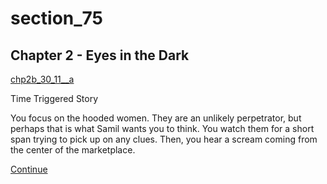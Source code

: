 
# section_75

## Chapter 2 - Eyes in the Dark

[chp2b_30_11__a](../../decomp/app/src/main/res/raw/chp2b_30_11__a.mp3 ':include :type=audio')

Time Triggered Story

You focus on the hooded women. They are an unlikely perpetrator, but perhaps that is what Samil wants you to think. You watch them for a short span trying to pick up on any clues. Then, you hear a scream coming from the center of the marketplace.

[Continue](output/chapter2/section_72.md)


